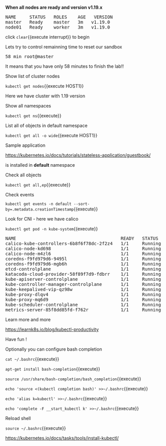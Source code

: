 

**When all nodes are ready and version v1.19.x** 

<pre>
NAME     STATUS   ROLES    AGE   VERSION
master   Ready    master   3m   v1.19.0
node01   Ready    worker   3m   v1.19.0
</pre>

click ```clear```{{execute interrupt}} to begin

Lets try to control remainning time to reset our sandbox

<pre>
58 min root@master
</pre>

It means that you have only 58 minutes to finish the lab!!

Show list of cluster nodes

`kubectl get nodes`{{execute HOST1}}

Here we have cluster with 1.19 version

Show all namespaces

`kubectl get ns`{{execute}}

List all of objects in default namespace

`kubectl get all -o wide`{{execute HOST1}}

Sample application

https://kubernetes.io/docs/tutorials/stateless-application/guestbook/

is installed in **default** namespace


Check all objects 

`kubectl get all,ep`{{execute}}


Check events 

`kubectl get events -n default --sort-by=.metadata.creationTimestamp`{{execute}}


Look for CNI - here we have calico

`kubectl get pod -n kube-system`{{execute}}
<pre>
NAME                                       READY   STATUS    RESTARTS   AGE
calico-kube-controllers-6b8f6f78dc-2f2z4   1/1     Running   0          4m26s
calico-node-kd698                          1/1     Running   0          4m25s
calico-node-m4zl6                          1/1     Running   0          4m26s
coredns-f9fd979d6-9495l                    1/1     Running   0          4m25s
coredns-f9fd979d6-mgb6h                    1/1     Running   0          4m26s
etcd-controlplane                          1/1     Running   0          5m18s
katacoda-cloud-provider-58f89f7d9-fdbrr    1/1     Running   4          7m42s
kube-apiserver-controlplane                1/1     Running   0          5m10s
kube-controller-manager-controlplane       1/1     Running   0          5m1s
kube-keepalived-vip-qz98w                  1/1     Running   0          6m27s
kube-proxy-dlqv4                           1/1     Running   0          4m9s
kube-proxy-mq6d9                           1/1     Running   0          4m15s
kube-scheduler-controlplane                1/1     Running   0          4m59s
metrics-server-85f8dd85fd-f762r            1/1     Running   0          6m27s
</pre>


Learn more and more

https://learnk8s.io/blog/kubectl-productivity

Have fun !

Optionally you can configure bash completion


`cat ~/.bashrc`{{execute}}

`apt-get install bash-completion`{{execute}}

`source /usr/share/bash-completion/bash_completion`{{execute}}

`echo 'source <(kubectl completion bash)' >>~/.bashrc`{{execute}}

`echo 'alias k=kubectl' >>~/.bashrc`{{execute}}

`echo 'complete -F __start_kubectl k' >>~/.bashrc`{{execute}}

Reload shell

`source ~/.bashrc`{{execute}}

https://kubernetes.io/docs/tasks/tools/install-kubectl/






